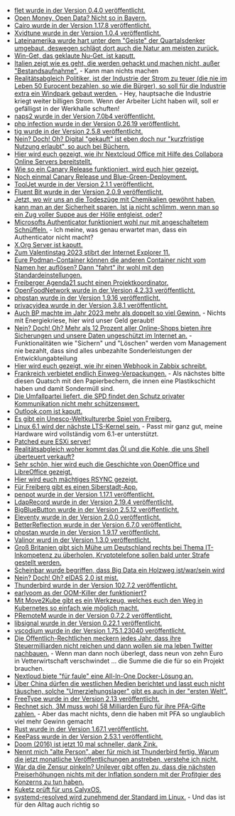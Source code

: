 * [flet wurde in der Version 0.4.0 veröffentlicht.](https://github.com/flet-dev/flet/releases/tag/v0.4.0)
* [Open Money, Open Data? Nicht so in Bayern.](https://netzpolitik.org/2023/oeffentliches-geld-oeffentliches-gut-die-januskoepfige-open-data-politik-bayerns/)
* [Cairo wurde in der Version 1.17.8 veröffentlicht.](https://www.phoronix.com/news/Cairo-1.17.8-Released)
* [Xvidtune wurde in der Version 1.0.4 veröffentlicht.](https://www.phoronix.com/news/X.Org-Xvidtune-2023)
* [Lateinamerika wurde hart unter dem "Geiste" der Quartalsdenker umgebaut, deswegen schlägt dort auch die Natur am meisten zurück.](https://netzfrauen.org/2023/02/05/climate-19/)
* [Win-Get, das geklaute Nu-Get, ist kaputt.](https://www.borncity.com/blog/2023/02/06/winget-aktuell-probleme-mit-manifest-validierung-feb-2023/)
* [Italien zeigt wie es geht, die werden gehackt und machen nicht, außer "Bestandsaufnahme".](http://blog.fefe.de/?ts=9d1eda12) - Kann man nichts machen
* [Realitätsabgleich Politiker, ist der Industrie der Strom zu teuer (die nie im Leben 50 Eurocent bezahlen, so wie die Bürger), so soll für die Industrie extra ein Windpark gebaut werden.](http://blog.fefe.de/?ts=9d216014) - Hey, hauptsache die Industrie kriegt weiter billigen Strom. Wenn der Arbeiter Licht haben will, soll er gefälligst in der Werkhalle schuften!
* [naps2 wurde in der Version 7.0b4 veröffentlicht.](https://github.com/cyanfish/naps2/releases/tag/v7.0b4)
* [php infection wurde in der Version 0.26.19 veröffentlicht.](https://github.com/infection/infection/releases/tag/0.26.19)
* [tig wurde in der Version 2.5.8 veröffentlicht.](https://github.com/jonas/tig/releases/tag/tig-2.5.8)
* [Nein? Doch! Oh? Digital "gekauft" ist eben doch nur "kurzfristige Nutzung erlaubt", so auch bei Büchern.](https://tuxproject.de/blog/2023/02/maat-lander-space-scum-live-11-milliarden-fuer-weimar/)
* [Hier wird euch gezeigt, wie ihr Nextcloud Office mit Hilfe des Collabora Online Servers bereitstellt.](https://nextcloud.com/blog/how-to-install-nextcloud-office/)
* [Wie so ein Canary Release funktioniert, wird euch hier gezeigt.](https://www.opensourcerers.org/2023/02/06/service-mesh-for-developers/)
* [Noch einmal Canary Release und Blue-Green-Deployment.](https://opensource.com/article/23/2/api-gateway)
* [ToolJet wurde in der Version 2.1.1 veröffentlicht.](https://github.com/ToolJet/ToolJet/releases/tag/v2.1.1)
* [Fluent Bit wurde in der Version 2.0.9 veröffentlicht.](https://github.com/fluent/fluent-bit/releases/tag/v2.0.9)
* [Jetzt, wo wir uns an die Todeszüge mit Chemikalien gewöhnt haben, kann man an der Sicherheit sparen. Ist ja nicht schlimm, wenn man so ein Zug voller Suppe aus der Hölle entgleist, oder?](http://blog.fefe.de/?ts=9d1fbc67)
* [Microsofts Authenticator funktioniert wohl nur mit angeschaltetem Schnüffeln.](http://blog.fefe.de/?ts=9d1fc58c) - Ich meine, was genau erwartet man, dass ein Authenticator nicht macht?
* [X.Org Server ist kaputt.](https://www.phoronix.com/news/X.Org-Server-CVE-2023-0494)
* [Zum Valentinstag 2023 stibrt der Internet Explorer 11.](https://www.borncity.com/blog/2023/02/07/internet-explorer-11-wird-am-14-februar-2023-in-rente-geschickt/)
* [Eure Podman-Container können die anderen Container nicht vom Namen her auflösen? Dann "fahrt" ihr wohl mit den Standardeinstellungen.](https://blog.podman.io/2023/02/the-container-name-resolution-conundrum/)
* [Freiberger Agenda21 sucht einen Projektkoordinator.](http://freibergeragenda21.de/komm-in-team-wir-suchen-verstaerkung/)
* [OpenFoodNetwork wurde in der Version 4.2.33 veröffentlicht.](https://github.com/openfoodfoundation/openfoodnetwork/releases/tag/v4.2.33)
* [phpstan wurde in der Version 1.9.16 veröffentlicht.](https://github.com/phpstan/phpstan/releases/tag/1.9.16)
* [privacyidea wurde in der Version 3.8.1 veröffentlicht.](https://github.com/privacyidea/privacyidea/releases/tag/v3.8.1)
* [Auch BP machte im Jahr 2023 mehr als doppelt so viel Gewinn.](http://blog.fefe.de/?ts=9d1ceaa2) - Nichts mit Energiekriese, hier wird unser Geld geraubt!
* [Nein? Doch! Oh? Mehr als 12 Prozent aller Online-Shops bieten ihre Sicherungen und unsere Daten ungeschützt im Internet an.](https://www.bleepingcomputer.com/news/security/over-12-percent-of-analyzed-online-stores-expose-private-data-backups/) - Funktionalitäten wie "Sichern" und "Löschen" werden vom Management nie bezahlt, dass sind alles unbezahlte Sonderleistungen der Entwicklungabteilung
* [Hier wird euch gezeigt, wie ihr einen Webhook in Zabbix schreibt.](https://blog.zabbix.com/how-to-write-a-webhook-for-zabbix/25298/)
* [Frankreich verbietet endlich Einweg-Verpackungen.](https://netzfrauen.org/2023/02/07/france-7/) - Als nächstes bitte diesen Quatsch mit den Papierbechern, die innen eine Plastikschicht haben und damit Sondermüll sind.
* [Die Umfallpartei liefert, die SPD findet den Schutz privater Kommunikation nicht mehr schützenswert.](https://tuxproject.de/blog/2023/02/hoffnung-dexit-13-die-spd-will-immer-noch-meine-briefe-lesen-behauptet-aber-das-gegenteil/)
* [Outlook.com ist kaputt.](https://www.borncity.com/blog/2023/02/07/outlook-com-ist-ausgefallen-7-feb-2023/)
* [Es gibt ein Unesco-Weltkulturerbe Spiel von Freiberg.](https://www.mdr.de/video/mdr-videos/a/video-695010.html)
* [Linux 6.1 wird der nächste LTS-Kernel sein.](https://www.phoronix.com/news/Linux-6.1-LTS-Official) - Passt mir ganz gut, meine Hardware wird vollständig vom 6.1-er unterstützt.
* [Patched eure ESXi server!](https://www.borncity.com/blog/2023/02/08/cyberangriffe-auf-server-das-vmware-esxi-debakel-decryptor-fr-esxiargs-ransomware-opfer/)
* [Realitätsabgleich woher kommt das Öl und die Kohle, die uns Shell überteuert verkauft?](https://netzfrauen.org/2023/02/07/shell-3/)
* [Sehr schön, hier wird euch die Geschichte von OpenOffice und LibreOffice gezeigt.](https://opensource.com/article/23/2/libreoffice-history)
* [Hier wird euch mächtiges RSYNC gezeigt.](https://utcc.utoronto.ca/~cks/space/blog/sysadmin/RsyncRecentDirectoryContents)
* [Für Freiberg gibt es einen Siberstadt-App.](https://www.freiberg.de/stadt-und-buerger/aktuelles/neuigkeiten/silberstadt-app-neuigkeiten-aus-freiberg-direkt-aufs-smartphone)
* [penpot wurde in der Version 1.17.1 veröffentlicht.](https://github.com/penpot/penpot/releases/tag/1.17.1)
* [LdapRecord wurde in der Version 2.19.4 veröffentlicht.](https://github.com/DirectoryTree/LdapRecord/releases/tag/v2.19.4)
* [BigBlueButton wurde in der Version 2.5.12 veröffentlicht.](https://github.com/bigbluebutton/bigbluebutton/releases/tag/v2.5.12)
* [Eleventy wurde in der Version 2.0.0 veröffentlicht.](https://github.com/11ty/eleventy/releases/tag/v2.0.0)
* [BetterReflection wurde in der Version 6.7.0 veröffentlicht.](https://github.com/Roave/BetterReflection/releases/tag/6.7.0)
* [phpstan wurde in der Version 1.9.17 veröffentlicht.](https://github.com/phpstan/phpstan/releases/tag/1.9.17)
* [Valinor wurd in der Version 1.3.0 veröffentlicht.](https://github.com/CuyZ/Valinor/releases/tag/1.3.0)
* [Groß Britanien gibt sich Mühe um Deutschland rechts bei Thema IT-Inkompetenz zu überholen, Kryptotelefone sollen bald unter Strafe gestellt werden.](http://blog.fefe.de/?ts=9d1a902a)
* [Scheinbar wurde begriffen, dass Big Data ein Holzweg ist/war/sein wird](http://blog.fefe.de/?ts=9d1d37f2)
* [Nein? Doch! Oh? eIDAS 2.0 ist mist.](https://netzpolitik.org/2023/eidas-2-0-beim-europaeischen-id-wallet-droht-die-ueberidentifikation/)
* [Thunderbird wurde in der Version 102.7.2 veröffentlicht.](https://www.borncity.com/blog/2023/02/09/thunderbird-102-7-2/)
* [earlyoom as der OOM-Killer der funktioniert?](https://www.shellhacks.com/oom-killer-doesnt-work-properly-solved/)
* [Mit Move2Kube gibt es ein Werkzeug, welches euch den Weg in Kubernetes so einfach wie möglich macht.](https://opensource.com/article/23/2/kubernetes-migration-konveyor-move2kube)
* [PRemoteM wurde in der Version 0.7.2.2 veröffentlicht.](https://github.com/1Remote/PRemoteM/releases/tag/0.7.2.2)
* [libsignal wurde in der Version 0.22.1 veröffentlicht.](https://github.com/signalapp/libsignal/releases/tag/v0.22.1)
* [vscodium wurde in der Version 1.75.1.23040 veröffentlicht.](https://github.com/VSCodium/vscodium/releases/tag/1.75.1.23040)
* [Die Öffentlich-Rechtlichen meckern jedes Jahr, dass ihre Steuermilliarden nicht reichen und dann wollen sie ma leben Twitter nachbauen.](https://netzpolitik.org/2023/neues-aus-dem-fernsehrat-95-fragen-und-antworten-zum-public-space-incubator-des-zdf/) - Wenn man dann noch überlegt, dass neun von zehn Euro in Vetterwirtschaft verschwindet ... die Summe die die für so ein Projekt brauchen.
* [Nextloud biete "für faule" eine All-In-One Docker-Lösung an.](https://nextcloud.com/blog/how-to-install-the-nextcloud-all-in-one-on-linux/)
* [Über China dürfen die westlichen Medien berichtet und lasst euch nicht täuschen, solche "Umerziehungslager" gibt es auch in der "ersten Welt".](https://netzfrauen.org/2023/02/09/tibet/)
* [FreeType wurde in der Version 2.13 veröffentlicht.](https://www.phoronix.com/news/FreeType-2.13-Released)
* [Rechnet sich, 3M muss wohl 58 Milliarden Euro für ihre PFA-Gifte zahlen.](https://netzfrauen.org/2023/02/09/pfas-2/) - Aber das macht nichts, denn die haben mit PFA so unglaublich viel mehr Gewinn gemacht
* [Rust wurde in der Version 1.67.1 veröffentlicht.](https://blog.rust-lang.org/2023/02/09/Rust-1.67.1.html)
* [KeePass wurde in der Version 2.53.1 veröffentlicht.](https://www.borncity.com/blog/2023/02/10/keepass-2-53-1-bessert-bei-schwachstelle-cve-2023-24055-nach/)
* [Doom (2016) ist jetzt 10 mal schneller, dank Zink.](https://www.phoronix.com/news/Zink-10x-Perf-Boost-Doom)
* [Nennt mich "alte Person", aber für mich ist Thunderbird fertig. Warum die jetzt monatliche Veröffentlichungen anstreben, verstehe ich nicht.](https://lwn.net/Articles/922793/)
* [War da die Zensur pinkeln? Unilever gibt offen zu, dass die nächsten Preiserhöhungen nichts mit der Inflation sondern mit der Profitgier des Konzerns zu tun haben.](http://blog.fefe.de/?ts=9d1bf5bc)
* [Kuketz prüft für uns CalyxOS.](https://www.kuketz-blog.de/calyxos-de-googled-geht-anders-custom-roms-teil2/)
* [systemd-resolved wird zunehmend der Standard im Linux.](https://utcc.utoronto.ca/~cks/space/blog/linux/SystemdResolvedConsidering) - Und das ist für den Alltag auch richtig so

